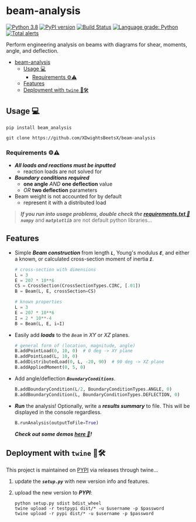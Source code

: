 # beam-analysis

[![Python 3.8](https://img.shields.io/badge/python-3.8-blue.svg)](https://www.python.org/downloads/release/python-380/)
[![PyPI version](https://badge.fury.io/py/beam-analysis.svg)](https://badge.fury.io/py/beam-analysis)
[![Build Status](https://app.travis-ci.com/XDwightsBeetsX/beam-analysis.svg?branch=master)](https://app.travis-ci.com/XDwightsBeetsX/beam-analysis)
[![Language grade: Python](https://img.shields.io/lgtm/grade/python/g/XDwightsBeetsX/beam_analysis.svg?logo=lgtm&logoWidth=18)](https://lgtm.com/projects/g/XDwightsBeetsX/beam_analysis/context:python)
[![Total alerts](https://img.shields.io/lgtm/alerts/g/XDwightsBeetsX/beam_analysis.svg?logo=lgtm&logoWidth=18)](https://lgtm.com/projects/g/XDwightsBeetsX/beam_analysis/alerts/)

Perform engineering analysis on beams with diagrams for shear, moments, angle, and deflection.

- [beam-analysis](#beam-analysis)
  - [Usage 💻](#usage-)
    - [Requirements ⚙️⚠️](#requirements-️️)
  - [Features](#features)
  - [Deployment with `twine` 👷🛠️](#deployment-with-twine-️)

## Usage 💻

```shell
pip install beam_analysis
```

```shell
git clone https://github.com/XDwightsBeetsX/beam-analysis
```

### Requirements ⚙️⚠️

- ***All loads and reactions must be inputted***
  - reaction loads are not solved for
- ***Boundary conditions required***
  - **one angle** *AND* **one deflection** value
  - *OR* **two deflection** parameters
- Beam weight is not accounted for by default
  - represent it with a distributed load

> ***If you run into usage problems, double check the [requirements.txt 🔐](requirements.txt)***  
> ***`numpy`*** and ***`matplotlib`*** are not default python libraries...

## Features

- Simple ***Beam construction*** from length ***`L`***, Young's modulus ***`E`***, and either a known, or calculated cross-section moment of inertia ***`I`***.

    ```python
    # cross-section with dimensions
    L = 3
    E = 207 * 10**6
    CS = CrossSection(CrossSectionTypes.CIRC, [.01])
    B = Beam(L, E, crossSection=CS)
    ```

    ```python
    # known properties
    L = 3
    E = 207 * 10**6
    I = 2 * 10**-4
    B = Beam(L, E, i=I)
    ```

- Easily add ***loads*** to the *`Beam`* in *XY* or *XZ* planes.

    ```python
    # general form of (location, magnitude, angle)
    B.addPointLoad(0, 10, 0)  # 0 deg -> XY plane
    B.addPointLoad(L, 10, 0)
    B.addDistributedLoad(0, L, -20, 90)  # 90 deg -> XZ plane
    B.addAppliedMoment(0, 5, 0)
    ```

- Add angle/deflection ***`BoundaryConditions`***.
  
    ```python
    B.addBoundaryCondition(L/2, BoundaryConditionTypes.ANGLE, 0)
    B.addBoundaryCondition(L, BoundaryConditionTypes.DEFLECTION, 0)
    ```

- ***Run*** the analysis! Optionally, write a ***results summary*** to file. This will be displayed in the console regardless.
  
    ```python
    B.runAnalysis(outputToFile=True)
    ```

  ***Check out some demos [here 📂](beam_analysis/docs/demos.md)!***

## Deployment with `twine` 👷🛠️

This project is maintained on [PYPI](https://pypi.org/project/beam-analysis/) via releases through twine...

1. update the ***`setup.py`*** with new version info and features.
2. upload the new version to ***PYPI***:

    ```shell
    python setup.py sdist bdist_wheel
    twine upload -r testpypi dist/* -u $username -p $password
    twine upload -r pypi dist/* -u $username -p $password
    ```
